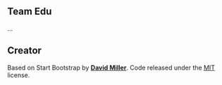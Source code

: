 ## Team Edu
...

## Creator

Based on Start Bootstrap by **[David Miller](http://davidmiller.io/)**. Code released under the [MIT](https://github.com/BlackrockDigital/startbootstrap-freelancer/blob/gh-pages/LICENSE) license.
